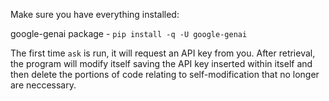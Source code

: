 Make sure you have everything installed:

google-genai package - `pip install -q -U google-genai`

The first time `ask` is run, it will request an API key from you. After retrieval, the program will modify itself saving the API key inserted within itself and then delete the portions of code relating to self-modification that no longer are neccessary.
